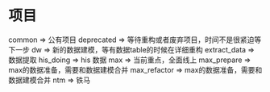 # 项目

common => 公有项目
deprecated => 等待重构或者废弃项目，时间不是很紧迫等下一步
dw => 新的数据建模，等有数据table的时候在详细重构
extract_data => 数据提取
his_doing => his 数据
max => 当前重点，全面线上
max_prepare => max的数据准备，需要和数据建模合并
max_refactor => max的数据准备，需要和数据建模合并
ntm => 铁马